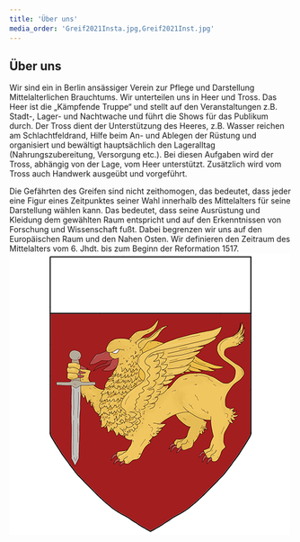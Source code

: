 ```yaml
---
title: 'Über uns'
media_order: 'Greif2021Insta.jpg,Greif2021Inst.jpg'
---
```


## Über uns

Wir sind ein in Berlin ansässiger Verein zur Pflege und Darstellung Mittelalterlichen Brauchtums. Wir unterteilen uns in Heer und Tross.
Das Heer ist die „Kämpfende Truppe“ und stellt auf den Veranstaltungen z.B. Stadt-, Lager- und Nachtwache und führt die Shows für das Publikum durch.
Der Tross dient der Unterstützung des Heeres, z.B. Wasser reichen am Schlachtfeldrand, Hilfe beim An- und Ablegen der Rüstung und organisiert und bewältigt hauptsächlich den Lageralltag (Nahrungszubereitung, Versorgung etc.). Bei diesen Aufgaben wird der Tross, abhängig von der Lage, vom Heer unterstützt. Zusätzlich wird vom Tross auch Handwerk ausgeübt und vorgeführt.

Die Gefährten des Greifen sind nicht zeithomogen, das bedeutet, dass jeder eine Figur eines Zeitpunktes seiner Wahl innerhalb des Mittelalters für seine Darstellung wählen kann. Das bedeutet, dass seine Ausrüstung und Kleidung dem gewählten Raum entspricht und auf den Erkenntnissen von Forschung und Wissenschaft fußt.
Dabei begrenzen wir uns auf den Europäischen Raum und den Nahen Osten. Wir definieren den Zeitraum des Mittelalters vom 6. Jhdt. bis zum Beginn der Reformation 1517.  
![](Greif2021Inst.jpg)

